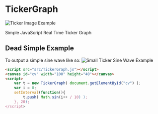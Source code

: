 # TickerGraph

![Ticker Image Example](https://raw.githubusercontent.com/donatj/TickerGraph/readme-images/Ticker.gif)

Simple JavaScript Real Time Ticker Graph

## Dead Simple Example

To output a simple sine wave like so: ![Small Ticker Sine Wave Example](https://raw.githubusercontent.com/donatj/TickerGraph/readme-images/SmallSineWave.gif)

```html
<script src="src/TickerGraph.js"></script>
<canvas id="cv" width="100" height="40"></canvas>
<script>
	var t = new TickerGraph( document.getElementById("cv") );
	var i = 0;
	setInterval(function(){
		t.push( Math.sin(i++ / 10) );
	}, 20);
</script>
```
